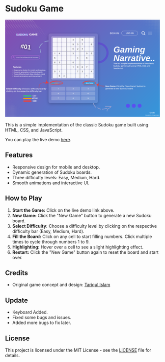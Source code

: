 # Sudoku Game

![Sudoku Game](cover.png)


This is a simple implementation of the classic Sudoku game built using HTML, CSS, and JavaScript.

You can play the live demo [here](https://tariqulislaam.github.io/sudoku/).

## Features

- Responsive design for mobile and desktop.
- Dynamic generation of Sudoku boards.
- Three difficulty levels: Easy, Medium, Hard.
- Smooth animations and interactive UI.

## How to Play

1. **Start the Game:** Click on the live demo link above.
2. **New Game:** Click the "New Game" button to generate a new Sudoku board.
3. **Select Difficulty:** Choose a difficulty level by clicking on the respective difficulty bar (Easy, Medium, Hard).
4. **Fill the Board:** Click on any cell to start filling numbers. Click multiple times to cycle through numbers 1 to 9.
5. **Highlighting:** Hover over a cell to see a slight highlighting effect.
6. **Restart:** Click the "New Game" button again to reset the board and start over.

## Credits

- Original game concept and design: [Tariqul Islam](https://facebook.com/tariqulislaamrahat)

## Update

- Keyboard Added.
- Fixed some bugs and issues.
- Added more bugs to fix later.

## License

This project is licensed under the MIT License - see the [LICENSE](LICENSE) file for details.
